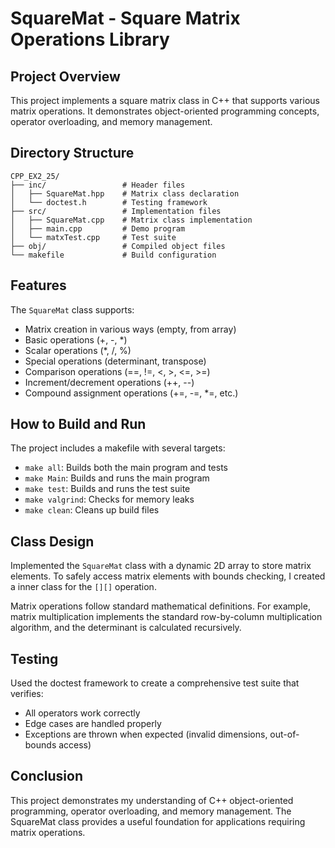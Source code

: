 # SquareMat - Square Matrix Operations Library

## Project Overview

This project implements a square matrix class in C++ that supports various matrix operations. It demonstrates object-oriented programming concepts, operator overloading, and memory management.

## Directory Structure

```
CPP_EX2_25/
├── inc/                 # Header files
│   ├── SquareMat.hpp    # Matrix class declaration
│   └── doctest.h        # Testing framework
├── src/                 # Implementation files
│   ├── SquareMat.cpp    # Matrix class implementation
│   ├── main.cpp         # Demo program
│   └── matxTest.cpp     # Test suite
├── obj/                 # Compiled object files
└── makefile             # Build configuration
```

## Features

The `SquareMat` class supports:

- Matrix creation in various ways (empty, from array)
- Basic operations (+, -, *)
- Scalar operations (*, /, %)
- Special operations (determinant, transpose)
- Comparison operations (==, !=, <, >, <=, >=)
- Increment/decrement operations (++, --)
- Compound assignment operations (+=, -=, *=, etc.)

## How to Build and Run

The project includes a makefile with several targets:

- `make all`: Builds both the main program and tests
- `make Main`: Builds and runs the main program
- `make test`: Builds and runs the test suite
- `make valgrind`: Checks for memory leaks
- `make clean`: Cleans up build files

## Class Design

Implemented the `SquareMat` class with a dynamic 2D array to store matrix elements. To safely access matrix elements with bounds checking, I created a inner class for the `[][]` operation.

Matrix operations follow standard mathematical definitions. For example, matrix multiplication implements the standard row-by-column multiplication algorithm, and the determinant is calculated recursively.

## Testing

Used the doctest framework to create a comprehensive test suite that verifies:

- All operators work correctly
- Edge cases are handled properly
- Exceptions are thrown when expected (invalid dimensions, out-of-bounds access)

## Conclusion

This project demonstrates my understanding of C++ object-oriented programming, operator overloading, and memory management. The SquareMat class provides a useful foundation for applications requiring matrix operations.